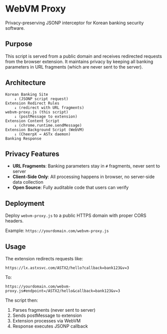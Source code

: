 # WebVM Proxy

Privacy-preserving JSONP interceptor for Korean banking security software.

## Purpose

This script is served from a public domain and receives redirected requests from the browser extension. It maintains privacy by keeping all banking parameters in URL fragments (which are never sent to the server).

## Architecture

```
Korean Banking Site
    ↓ (JSONP script request)
Extension Redirect Rules
    ↓ (redirect with URL fragments)
webvm-proxy.js (this script)
    ↓ (postMessage to extension)
Extension Content Script
    ↓ (chrome.runtime.sendMessage)
Extension Background Script (WebVM)
    ↓ (CheerpX → ASTx daemon)
Banking Response
```

## Privacy Features

- **URL Fragments**: Banking parameters stay in `#` fragments, never sent to server
- **Client-Side Only**: All processing happens in browser, no server-side data collection
- **Open Source**: Fully auditable code that users can verify

## Deployment

Deploy `webvm-proxy.js` to a public HTTPS domain with proper CORS headers.

Example: `https://yourdomain.com/webvm-proxy.js`

## Usage

The extension redirects requests like:
```
https://lx.astxsvc.com/ASTX2/hello?callback=bank123&v=3
```

To:
```
https://yourdomain.com/webvm-proxy.js#endpoint=/ASTX2/hello&callback=bank123&v=3
```

The script then:
1. Parses fragments (never sent to server)
2. Sends postMessage to extension
3. Extension processes via WebVM
4. Response executes JSONP callback